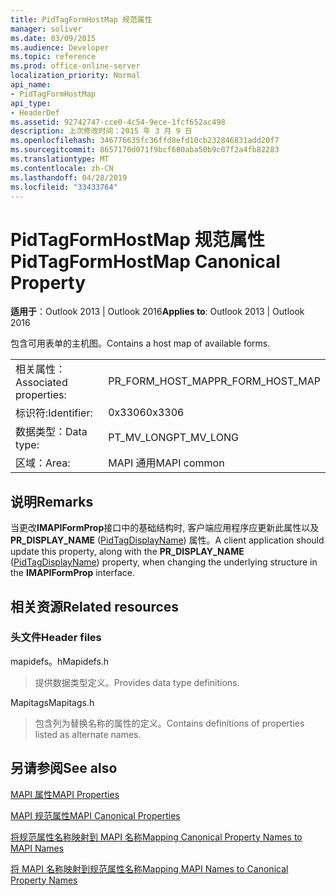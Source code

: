 ```yaml
---
title: PidTagFormHostMap 规范属性
manager: soliver
ms.date: 03/09/2015
ms.audience: Developer
ms.topic: reference
ms.prod: office-online-server
localization_priority: Normal
api_name:
- PidTagFormHostMap
api_type:
- HeaderDef
ms.assetid: 92742747-cce0-4c54-9ece-1fcf652ac498
description: 上次修改时间：2015 年 3 月 9 日
ms.openlocfilehash: 346776635fc36ffd8efd10cb232846831add20f7
ms.sourcegitcommit: 8657170d071f9bcf680aba50b9c07f2a4fb82283
ms.translationtype: MT
ms.contentlocale: zh-CN
ms.lasthandoff: 04/28/2019
ms.locfileid: "33433764"
---
```

# <a name="pidtagformhostmap-canonical-property"></a><span data-ttu-id="b1ff1-103">PidTagFormHostMap 规范属性</span><span class="sxs-lookup"><span data-stu-id="b1ff1-103">PidTagFormHostMap Canonical Property</span></span>

  
  
<span data-ttu-id="b1ff1-104">**适用于**：Outlook 2013 | Outlook 2016</span><span class="sxs-lookup"><span data-stu-id="b1ff1-104">**Applies to**: Outlook 2013 | Outlook 2016</span></span> 
  
<span data-ttu-id="b1ff1-105">包含可用表单的主机图。</span><span class="sxs-lookup"><span data-stu-id="b1ff1-105">Contains a host map of available forms.</span></span> 
  
|||
|:-----|:-----|
|<span data-ttu-id="b1ff1-106">相关属性：</span><span class="sxs-lookup"><span data-stu-id="b1ff1-106">Associated properties:</span></span>  <br/> |<span data-ttu-id="b1ff1-107">PR_FORM_HOST_MAP</span><span class="sxs-lookup"><span data-stu-id="b1ff1-107">PR_FORM_HOST_MAP</span></span>  <br/> |
|<span data-ttu-id="b1ff1-108">标识符:</span><span class="sxs-lookup"><span data-stu-id="b1ff1-108">Identifier:</span></span>  <br/> |<span data-ttu-id="b1ff1-109">0x3306</span><span class="sxs-lookup"><span data-stu-id="b1ff1-109">0x3306</span></span>  <br/> |
|<span data-ttu-id="b1ff1-110">数据类型：</span><span class="sxs-lookup"><span data-stu-id="b1ff1-110">Data type:</span></span>  <br/> |<span data-ttu-id="b1ff1-111">PT_MV_LONG</span><span class="sxs-lookup"><span data-stu-id="b1ff1-111">PT_MV_LONG</span></span>  <br/> |
|<span data-ttu-id="b1ff1-112">区域：</span><span class="sxs-lookup"><span data-stu-id="b1ff1-112">Area:</span></span>  <br/> |<span data-ttu-id="b1ff1-113">MAPI 通用</span><span class="sxs-lookup"><span data-stu-id="b1ff1-113">MAPI common</span></span>  <br/> |
   
## <a name="remarks"></a><span data-ttu-id="b1ff1-114">说明</span><span class="sxs-lookup"><span data-stu-id="b1ff1-114">Remarks</span></span>

<span data-ttu-id="b1ff1-115">当更改**IMAPIFormProp**接口中的基础结构时, 客户端应用程序应更新此属性以及**PR_DISPLAY_NAME** ([PidTagDisplayName](pidtagdisplayname-canonical-property.md)) 属性。</span><span class="sxs-lookup"><span data-stu-id="b1ff1-115">A client application should update this property, along with the **PR_DISPLAY_NAME** ([PidTagDisplayName](pidtagdisplayname-canonical-property.md)) property, when changing the underlying structure in the **IMAPIFormProp** interface.</span></span> 
  
## <a name="related-resources"></a><span data-ttu-id="b1ff1-116">相关资源</span><span class="sxs-lookup"><span data-stu-id="b1ff1-116">Related resources</span></span>

### <a name="header-files"></a><span data-ttu-id="b1ff1-117">头文件</span><span class="sxs-lookup"><span data-stu-id="b1ff1-117">Header files</span></span>

<span data-ttu-id="b1ff1-118">mapidefs。h</span><span class="sxs-lookup"><span data-stu-id="b1ff1-118">Mapidefs.h</span></span>
  
> <span data-ttu-id="b1ff1-119">提供数据类型定义。</span><span class="sxs-lookup"><span data-stu-id="b1ff1-119">Provides data type definitions.</span></span>
    
<span data-ttu-id="b1ff1-120">Mapitags</span><span class="sxs-lookup"><span data-stu-id="b1ff1-120">Mapitags.h</span></span>
  
> <span data-ttu-id="b1ff1-121">包含列为替换名称的属性的定义。</span><span class="sxs-lookup"><span data-stu-id="b1ff1-121">Contains definitions of properties listed as alternate names.</span></span>
    
## <a name="see-also"></a><span data-ttu-id="b1ff1-122">另请参阅</span><span class="sxs-lookup"><span data-stu-id="b1ff1-122">See also</span></span>



[<span data-ttu-id="b1ff1-123">MAPI 属性</span><span class="sxs-lookup"><span data-stu-id="b1ff1-123">MAPI Properties</span></span>](mapi-properties.md)
  
[<span data-ttu-id="b1ff1-124">MAPI 规范属性</span><span class="sxs-lookup"><span data-stu-id="b1ff1-124">MAPI Canonical Properties</span></span>](mapi-canonical-properties.md)
  
[<span data-ttu-id="b1ff1-125">将规范属性名称映射到 MAPI 名称</span><span class="sxs-lookup"><span data-stu-id="b1ff1-125">Mapping Canonical Property Names to MAPI Names</span></span>](mapping-canonical-property-names-to-mapi-names.md)
  
[<span data-ttu-id="b1ff1-126">将 MAPI 名称映射到规范属性名称</span><span class="sxs-lookup"><span data-stu-id="b1ff1-126">Mapping MAPI Names to Canonical Property Names</span></span>](mapping-mapi-names-to-canonical-property-names.md)

